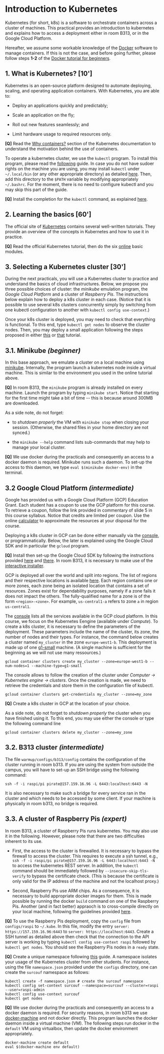 # Introduction to Kubernetes

Kubernetes (for short, k8s) is a software to orchestrate containers across a cluster of machines.
This practical provides an introduction to kubernetes and explains how to access a deployment either in room B313, or in the Google Cloud Platform.

Hereafter, we assume some workable knowledge of the [Docker](https://www.docker.com) software to manage containers.
If this is not the case, and before going further, please follow steps **1-2** of the [Docker tutorial for beginners](https://github.com/docker/labs/tree/master/beginner).

## 1. What is Kubernetes? [10']

Kubernetes is an open-source platform designed to automate deploying, scaling, and operating application containers.
With Kubernetes, you are able to:

 * Deploy an applications quickly and predictably;

 * Scale an application on the fly;
 
 * Roll out new features seamlessly; and
  
 * Limit hardware usage to required resources only.

**[Q]** Read the [Why containers?](https://kubernetes.io/docs/concepts/overview/what-is-kubernetes/#why-containers) section of the Kubernetes documentation to understand the motivation behind the use of containers.

To operate a kubernetes cluster, we use the `kubectl` program.
To install this program, please read the [following](https://kubernetes.io/docs/tasks/tools/install-kubectl) guide.
In case you do not have sudoer rights on the machine you are using, you may install `kubectl` under `~/.local/bin` (or any other appropriate directory) as detailed [here](https://kubernetes.io/docs/tasks/tools/install-kubectl/#install-kubectl-binary-using-curl).
Then, add this directory to the `$PATH` variable by modifying appropriately `~/.bashrc`.
For the moment, there is no need to configure kubectl and you may skip this part of the guide.

**[Q]** Install the completion for the `kubectl` command, as explained [here](https://kubernetes.io/docs/tasks/tools/install-kubectl/#enabling-shell-autocompletion).

## 2. Learning the basics [60']

The official site of [Kubernetes](https://kubernetes.io) contains several well-written tutorials.
They provide an overview of the concepts in Kubernetes and how to use it in practice.

**[Q]** Read the official Kubernetes tutorial, then do the six [online](https://kubernetes.io/docs/tutorials/kubernetes-basics) basic modules.

## 3. Selecting a Kubernetes cluster [30']

During the next practicals, you will use a Kubernetes cluster to practice and understand the basics of cloud infrastructures.
Below, we propose you three possible choices of cluster: the *minikube* emulation program, the *Google Cloud Platform* and a cluster of *Raspberry Pis*.
The instructions below explain how to deploy a k8s cluster in each case.
(Notice that it is possible to use several k8s clusters concurrently simply by switching from one kubectl configuration to another with `kubectl config use-context`.)

Once your k8s cluster is deployed, you may need to check that everything is functional.
To this end, type `kubectl get nodes` to observe the cluster nodes.
Then, you may deploy a small application following the steps proposed in either [this](https://kubernetes.io/docs/tasks/run-application/run-stateless-application-deployment) or [that](https://cloud.google.com/kubernetes-engine/docs/quickstart) tutorial.

## 3.1. Minikube  *(beginner)*

In this base approach, we emulate a cluster on a local machine using [minikube](https://github.com/kubernetes/minikube).
Internally, the program launch a kubernetes node inside a virtual machine.
This is similar to the environment you used in the online tutorial above.

**[Q]** In room B313, the `minikube` program is already installed on every machine.
Launch the program by typing `minikube start`.
Notice that starting for the first time might take a bit of time -- this is because around 300MB are downloaded.

As a side note, do not forget:

* to *shutdown properly* the VM with `minikube stop` when closing your session.
   (Otherwise, the shared files in your home directory are not synced.)

* the `minikube --help` command lists sub-commands that may help to manage your local cluster.

**[Q]** We use docker during the practicals and consequently an access to a docker daemon is required.
Minikube runs such a daemon.
To set-up the access to this daemon, we type `eval $(minikube docker-env)` in the terminal.

## 3.2 Google Cloud Platform *(intermediate)*

Google has provided us with a Google Cloud Platform (GCP) Education Grant.
Each student has a coupon to use the GCP platform for this course.
To retrieve a coupon, follow the link provided in commentary of slide 5 in this course syllabus.
Notice that credits are limited per coupon.
Use the online [calculator](https://cloud.google.com/products/calculator/#tab=container) to approximate the resources at your disposal for the course.

Deploying a k8s cluster in GCP can be done either manually via the [console](https://console.cloud.google.com), or programmatically.
Below, the later is explained using the Google Cloud SDK and in particular the `gcloud` program.

**[Q]** Install then set-up the Google Cloud SDK by following the instructions provided [here](https://cloud.google.com/sdk/install) and [there](https://cloud.google.com/sdk/docs/initializing). 
In room B313, it is necessary to make use of the [interactive installer](https://cloud.google.com/sdk/docs/downloads-interactive).

GCP is deployed all over the world and split into regions.
The list of regions and their respective locations is available [here](https://cloud.google.com/compute/docs/regions-zones).
Each region contains one or more zones, each zone being an isolated location that contains a set of resources.
Zones exist for dependability purposes, namely if a zone fails it does not impact the others.
The fully-qualified name for a zone is of the form `<region>-<zone>`. 
For example, `us-central1-a` refers to zone `a` in region `us-central1`.

The [console](https://console.cloud.google.com) lists all the services available in the GCP cloud platform.
In this course, we focus on the Kubernetes Eengine (available under *Compute*).
To create a k8s cluster, it is necessary to define the parameters of the deployment.
These parameters include the name of the cluster, its zone, the number of nodes and their types.
For instance, the command below creates a cluster named `my_cluster` in the zone `europe-west1-b`.
This deployment is made up of one [g1-small](https://cloud.google.com/compute/docs/machine-types) machine.
(A single machine is sufficient for the beginning as we will not use many ressources.)

	gcloud container clusters create my_cluster --zone=europe-west1-b --num-nodes=1 --machine-type=g1-small

The console allows to follow the creation of the cluster under *Computer -> Kubernetes engine -> clusters*.
Once the creation is made, we need to retrieve the credentials and store them in the configuration file of kubectl.

	gcloud container clusters get-credentials my_cluster --zone=my_zone

**[Q]** Create a k8s cluster in GCP at the location of your choice.

As a side note, do not forget to *shutdown properly* the cluster when you have finished using it.
To this end, you may use either the console or type the following command line

	gcloud container clusters delete my_cluster --zone=my_zone
	
## 3.2. B313 cluster *(intermediate)*

The file `warmup/configs/b313/config` contains the configuration of the cluster running in room b313.
If you are using the system from outside the campus, you will have to set-up an SSH bridge using the following command:
	
	ssh -f -i raspi/pi pirate@157.159.16.96 -L 6443:localhost:6443 -N

It is also necessary to make such a bridge for every service ran in the cluster and which needs to be accessed by some client.
If your machine is physically in room b313, no bridge is required.

## 3.3. A cluster of Raspberry Pis *(expert)*

In room B313, a cluster of Raspberry Pis runs kubernetes.
You may also use it in the following.
However, please note that there are two difficulties inherent to its use.

 * First, the access to the cluster is firewalled.
It is necessary to bypass the firewall to access the cluster.
This requires to execute a ssh tunnel, e.g., `ssh -f -i raspi/pi pirate@157.159.16.96 -L 6443:localhost:6443 -N` to access the kubernetes REST server.
In addition, the `kubectl` command should be immediately followed by `--insecure-skip-tls-verify` to bypass the certificate check.
(This is because the certificate is only valid for the IP address of the machine and not the localhost proxy.)

 * Second, Raspberry Pis use ARM chips.
As a consequence, it is necessary to build appropriate docker images for them.
This is made possible by running the docker `build` command on one of the Raspberry Pis.
Another (and in fact better) appraoch is to cross-compile directly on your local machine, following the guidelines provided [here](https://blog.hypriot.com/post/setup-simple-ci-pipeline-for-arm-images).

**[Q]** To use the Raspberry Pis deployment, copy the `config` file from `configs/raspi` to `~/.kube`.
In this file, modify the entry `server: https://157.159.16.96:6443` to `server: https://localhost:6443`.
Create a SSH tunnel as detailed above then check that the connection to the API server is working by typing `kubectl config use-context raspi` followed by `kubectl get nodes`.
You should see the Raspberry Pis nodes in a `ready` state.

**[Q]** Create a unique namespace following [this](https://kubernetes.io/docs/tasks/administer-cluster/namespaces-walkthrough) guide.
A namespace isolates your usage of the Kubernetes cluster from other students.
For instance, using the file `namespace.json` provided under the `configs` directory, one can create the `surcouf` namespace as follows:

    kubectl create -f namespace.json # create the surcouf namespace
	kubectl config set-context surcouf --namespace=surcouf --cluster=raspi --user=raspi-admin
	kubectl config use-context surcouf
	kubectl get nodes

**[Q]** We use docker during the practicals and consequently an access to a docker daemon is required.
For security reasons, in room b313 we use [docker-machine](https://docs.docker.com/machine) and not docker directly.
This program launches the docker daemon inside a virtual machine (VM).
The following steps run docker in the `default` VM using virtualbox, then update the docker environment appropriately.

    docker-machine create default
	eval $(docker-machine env default)
